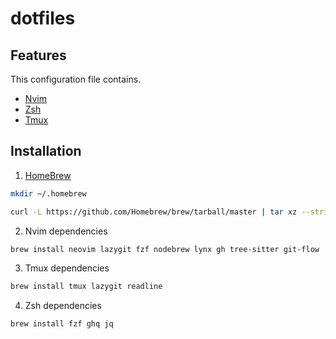 # dotfiles

## Features

This configuration file contains.

- [Nvim](./nvim/README.md)
- [Zsh](./zsh/README.md)
- [Tmux](./tmux/README.md)

## Installation

1. [HomeBrew](https://brew.sh/en/)

```sh
mkdir ~/.homebrew
```

```sh
curl -L https://github.com/Homebrew/brew/tarball/master | tar xz --strip 1 -C ~/.homebrew
```

2. Nvim dependencies

```sh
brew install neovim lazygit fzf nodebrew lynx gh tree-sitter git-flow
```

3. Tmux dependencies

```sh
brew install tmux lazygit readline
```

4. Zsh dependencies

```sh
brew install fzf ghq jq
```
